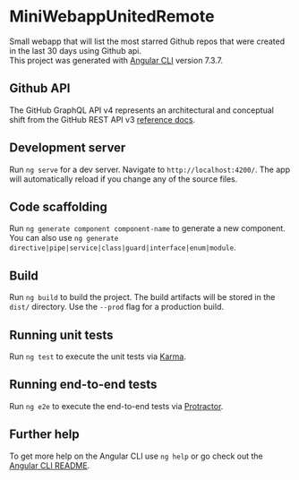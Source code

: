 # MiniWebappUnitedRemote

Small webapp that will list the most starred Github repos that were created in the last 30 days using Github api.<br>
This project was generated with [Angular CLI](https://github.com/angular/angular-cli) version 7.3.7.

## Github API

The GitHub GraphQL API v4 represents an architectural and conceptual shift from the GitHub REST API v3 [reference docs](https://developer.github.com/v4/).  

## Development server

Run `ng serve` for a dev server. Navigate to `http://localhost:4200/`. The app will automatically reload if you change any of the source files.

## Code scaffolding

Run `ng generate component component-name` to generate a new component. You can also use `ng generate directive|pipe|service|class|guard|interface|enum|module`.

## Build

Run `ng build` to build the project. The build artifacts will be stored in the `dist/` directory. Use the `--prod` flag for a production build.

## Running unit tests

Run `ng test` to execute the unit tests via [Karma](https://karma-runner.github.io).

## Running end-to-end tests

Run `ng e2e` to execute the end-to-end tests via [Protractor](http://www.protractortest.org/).

## Further help

To get more help on the Angular CLI use `ng help` or go check out the [Angular CLI README](https://github.com/angular/angular-cli/blob/master/README.md).
